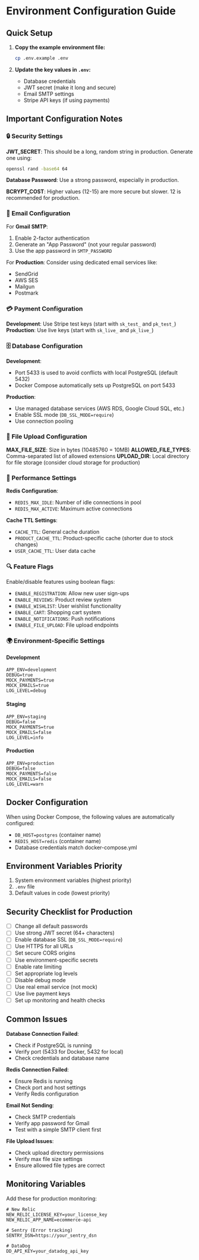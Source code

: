 # Environment Configuration Guide

## Quick Setup

1. **Copy the example environment file:**
   ```bash
   cp .env.example .env
   ```

2. **Update the key values in `.env`:**
   - Database credentials
   - JWT secret (make it long and secure)
   - Email SMTP settings
   - Stripe API keys (if using payments)

## Important Configuration Notes

### 🔒 Security Settings

**JWT_SECRET**: This should be a long, random string in production. Generate one using:
```bash
openssl rand -base64 64
```

**Database Password**: Use a strong password, especially in production.

**BCRYPT_COST**: Higher values (12-15) are more secure but slower. 12 is recommended for production.

### 📧 Email Configuration

For **Gmail SMTP**:
1. Enable 2-factor authentication
2. Generate an "App Password" (not your regular password)
3. Use the app password in `SMTP_PASSWORD`

For **Production**: Consider using dedicated email services like:
- SendGrid
- AWS SES
- Mailgun
- Postmark

### 💳 Payment Configuration

**Development**: Use Stripe test keys (start with `sk_test_` and `pk_test_`)
**Production**: Use live keys (start with `sk_live_` and `pk_live_`)

### 🗄️ Database Configuration

**Development**: 
- Port 5433 is used to avoid conflicts with local PostgreSQL (default 5432)
- Docker Compose automatically sets up PostgreSQL on port 5433

**Production**:
- Use managed database services (AWS RDS, Google Cloud SQL, etc.)
- Enable SSL mode (`DB_SSL_MODE=require`)
- Use connection pooling

### 📁 File Upload Configuration

**MAX_FILE_SIZE**: Size in bytes (10485760 = 10MB)
**ALLOWED_FILE_TYPES**: Comma-separated list of allowed extensions
**UPLOAD_DIR**: Local directory for file storage (consider cloud storage for production)

### 🚀 Performance Settings

**Redis Configuration**:
- `REDIS_MAX_IDLE`: Number of idle connections in pool
- `REDIS_MAX_ACTIVE`: Maximum active connections

**Cache TTL Settings**:
- `CACHE_TTL`: General cache duration
- `PRODUCT_CACHE_TTL`: Product-specific cache (shorter due to stock changes)
- `USER_CACHE_TTL`: User data cache

### 🔍 Feature Flags

Enable/disable features using boolean flags:
- `ENABLE_REGISTRATION`: Allow new user sign-ups
- `ENABLE_REVIEWS`: Product review system
- `ENABLE_WISHLIST`: User wishlist functionality
- `ENABLE_CART`: Shopping cart system
- `ENABLE_NOTIFICATIONS`: Push notifications
- `ENABLE_FILE_UPLOAD`: File upload endpoints

### 🌍 Environment-Specific Settings

#### Development
```env
APP_ENV=development
DEBUG=true
MOCK_PAYMENTS=true
MOCK_EMAILS=true
LOG_LEVEL=debug
```

#### Staging
```env
APP_ENV=staging
DEBUG=false
MOCK_PAYMENTS=true
MOCK_EMAILS=false
LOG_LEVEL=info
```

#### Production
```env
APP_ENV=production
DEBUG=false
MOCK_PAYMENTS=false
MOCK_EMAILS=false
LOG_LEVEL=warn
```

## Docker Configuration

When using Docker Compose, the following values are automatically configured:
- `DB_HOST=postgres` (container name)
- `REDIS_HOST=redis` (container name)
- Database credentials match docker-compose.yml

## Environment Variables Priority

1. System environment variables (highest priority)
2. `.env` file
3. Default values in code (lowest priority)

## Security Checklist for Production

- [ ] Change all default passwords
- [ ] Use strong JWT secret (64+ characters)
- [ ] Enable database SSL (`DB_SSL_MODE=require`)
- [ ] Use HTTPS for all URLs
- [ ] Set secure CORS origins
- [ ] Use environment-specific secrets
- [ ] Enable rate limiting
- [ ] Set appropriate log levels
- [ ] Disable debug mode
- [ ] Use real email service (not mock)
- [ ] Use live payment keys
- [ ] Set up monitoring and health checks

## Common Issues

**Database Connection Failed**:
- Check if PostgreSQL is running
- Verify port (5433 for Docker, 5432 for local)
- Check credentials and database name

**Redis Connection Failed**:
- Ensure Redis is running
- Check port and host settings
- Verify Redis configuration

**Email Not Sending**:
- Check SMTP credentials
- Verify app password for Gmail
- Test with a simple SMTP client first

**File Upload Issues**:
- Check upload directory permissions
- Verify max file size settings
- Ensure allowed file types are correct

## Monitoring Variables

Add these for production monitoring:
```env
# New Relic
NEW_RELIC_LICENSE_KEY=your_license_key
NEW_RELIC_APP_NAME=ecommerce-api

# Sentry (Error tracking)
SENTRY_DSN=https://your_sentry_dsn

# DataDog
DD_API_KEY=your_datadog_api_key
```
